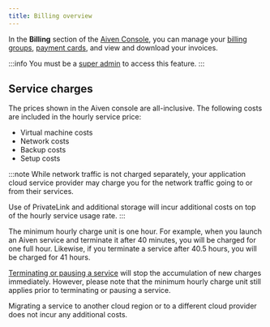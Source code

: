```yaml
---
title: Billing overview
---
```


In the **Billing** section of the [Aiven
Console](https://console.aiven.io), you can manage your
[billing groups](/docs/platform/concepts/billing-groups),
[payment cards](/docs/platform/howto/manage-payment-card), and view and download your invoices.

:::info
You must be a [super admin](/docs/platform/howto/make-super-admin) to access this feature.
:::

## Service charges

The prices shown in the Aiven console are all-inclusive. The following costs are
included in the hourly service price:

-   Virtual machine costs
-   Network costs
-   Backup costs
-   Setup costs

:::note
While network traffic is not charged separately, your application cloud
service provider may charge you for the network traffic going to or from
their services.

Use of PrivateLink and additional storage will incur additional costs on
top of the hourly service usage rate.
:::

The minimum hourly charge unit is one hour. For example, when you launch
an Aiven service and terminate it after 40 minutes, you will be charged
for one full hour. Likewise, if you terminate a service after 40.5
hours, you will be charged for 41 hours.

[Terminating or pausing a service](/docs/platform/howto/pause-from-cli) will stop the accumulation of new charges immediately.
However, please note that the minimum hourly charge unit still applies
prior to terminating or pausing a service.

Migrating a service to another cloud region or to a different cloud
provider does not incur any additional costs.
